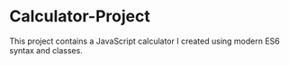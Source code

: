 # Calculator-Project
 This project contains a JavaScript calculator I created using modern ES6 syntax and classes.
